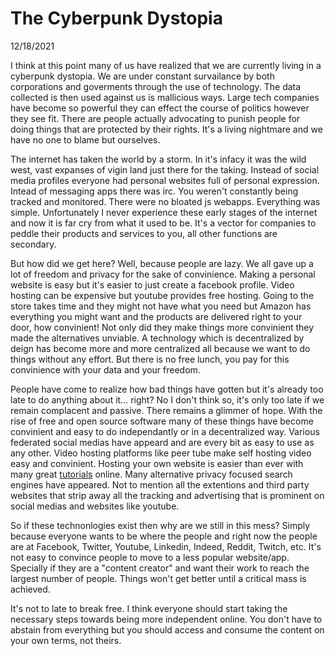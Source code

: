 # The Cyberpunk Dystopia

<p id='article-date'>12/18/2021</p>

I think at this point many of us have realized that we are currently living in a cyberpunk dystopia. We are under constant survailance by both corporations and goverments through the use of technology. The data collected is then used against us is mallicious ways. Large tech companies have become so powerful they can effect the course of politics however they see fit. There are people actually advocating to punish people for doing things that are protected by their rights. It's a living nightmare and we have no one to blame but ourselves.

The internet has taken the world by a storm. In it's infacy it was the wild west, vast expanses of vigin land just there for the taking. Instead of social media profiles everyone had personal websites full of personal expression. Intead of messaging apps there was irc. You weren't constantly being tracked and monitored. There were no bloated js webapps. Everything was simple. Unfortunately I never experience these early stages of the internet and now it is far cry from what it used to be. It's a vector for companies to peddle their products and services to you, all other functions are secondary.

But how did we get here? Well, because people are lazy. We all gave up a lot of freedom and privacy for the sake of convinience. Making a personal website is easy but it's easier to just create a facebook profile. Video hosting can be expensive but youtube provides free hosting. Going to the store takes time and they might not have what you need but Amazon has everything you might want and the products are delivered right to your door, how convinient! Not only did they make things more convinient they made the alternatives unviable. A technology which is decentralized by deign has become more and more centralized all because we want to do things without any effort. But there is no free lunch, you pay for this convinience with your data and your freedom.

People have come to realize how bad things have gotten but it's already too late to do anything about it... right? No I don't think so, it's only too late if we remain complacent and passive. There remains a glimmer of hope. With the rise of free and open source software many of these things have become convinient and easy to do independantly or in a decentralized way. Various federated social medias have appeard and are every bit as easy to use as any other. Video hosting platforms like peer tube make self hosting video easy and convinient. Hosting your own website is easier than ever with many great [tutorials](https://landchad.net/) online. Many alternative privacy focused search engines have appeared. Not to mention all the extentions and third party websites that strip away all the tracking and advertising that is prominent on social medias and websites like youtube.

So if these technonlogies exist then why are we still in this mess? Simply because everyone wants to be where the people and right now the people are at Facebook, Twitter, Youtube, Linkedin, Indeed, Reddit, Twitch, etc. It's not easy to convince people to move to a less popular website/app. Specially if they are a "content creator" and want their work to reach the largest number of people. Things won't get better until a critical mass is achieved.

It's not to late to break free. I think everyone should start taking the necessary steps towards being more independent online. You don't have to abstain from everything but you should access and consume the content on your own terms, not theirs.
